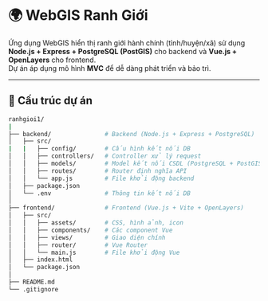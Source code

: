 # 🌍 WebGIS Ranh Giới

Ứng dụng WebGIS hiển thị ranh giới hành chính (tỉnh/huyện/xã) sử dụng **Node.js + Express + PostgreSQL (PostGIS)** cho backend và **Vue.js + OpenLayers** cho frontend.  
Dự án áp dụng mô hình **MVC** để dễ dàng phát triển và bảo trì.

---

## 📂 Cấu trúc dự án

```bash
ranhgioi1/
|
├── backend/               # Backend (Node.js + Express + PostgreSQL)
│   ├── src/
|   |   ├── config/        # Cấu hình kết nối DB 
│   │   ├── controllers/   # Controller xử lý request
│   │   ├── models/        # Model kết nối CSDL (PostgreSQL + PostGIS)
│   │   ├── routes/        # Router định nghĩa API
│   │   └── app.js         # File khởi động backend
│   ├── package.json
│   └── .env               # Thông tin kết nối DB
│
├── frontend/              # Frontend (Vue.js + Vite + OpenLayers)
│   ├── src/
│   │   ├── assets/        # CSS, hình ảnh, icon
│   │   ├── components/    # Các component Vue
│   │   ├── views/         # Giao diện chính
│   │   ├── router/        # Vue Router
│   │   └── main.js        # File khởi động Vue
│   ├── index.html
│   └── package.json
│
├── README.md
└── .gitignore
